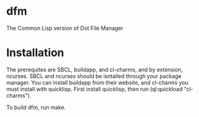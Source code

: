 # dfm
The Common Lisp version of Dot File Manager

# Installation
The prerequites are SBCL, buildapp, and cl-charms, and by extension, ncurses.
SBCL and ncurses should be isntalled through your package manager. You can
install buildapp from their website, and cl-charms you must install with
quicklisp. First install quicklisp, then run (ql:quickload "cl-charms").

To build dfm, run make.
